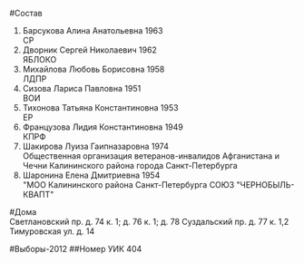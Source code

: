 #Состав
1. Барсукова Алина Анатольевна 1963   
    СР
2. Дворник Сергей Николаевич 1962   
    ЯБЛОКО
3. Михайлова Любовь Борисовна 1958   
    ЛДПР
4. Сизова Лариса Павловна 1951   
    ВОИ
5. Тихонова Татьяна Константиновна 1953   
    ЕР
6. Французова Лидия Константиновна 1949   
    КПРФ
7. Шакирова Луиза Гаипназаровна 1974   
    Общественная организация ветеранов-инвалидов Афганистана и Чечни Калининского района города Санкт-Петербурга
8. Шаронина Елена Дмитриевна 1954   
    "МОО Калининского района Санкт-Петербурга СОЮЗ "ЧЕРНОБЫЛЬ- КВАПТ"

#Дома  
Светлановский пр. д. 74 к. 1; д. 76 к. 1; д. 78 Суздальский пр. д. 77 к. 1,2 Тимуровская ул. д. 14

#Выборы-2012
##Номер УИК
404
